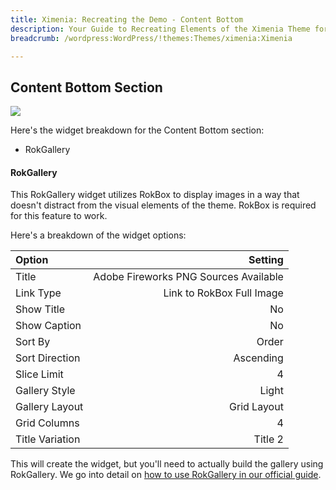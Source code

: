 ```yaml
---
title: Ximenia: Recreating the Demo - Content Bottom
description: Your Guide to Recreating Elements of the Ximenia Theme for WordPress
breadcrumb: /wordpress:WordPress/!themes:Themes/ximenia:Ximenia

---
```


Content Bottom Section
-----
![][demo1]

Here's the widget breakdown for the Content Bottom section:

* RokGallery

#### RokGallery
This RokGallery widget utilizes RokBox to display images in a way that doesn't distract from the visual elements of the theme. RokBox is required for this feature to work.

Here's a breakdown of the widget options: 

| Option          |                               Setting |  
| :-------------- | ------------------------------------: |  
| Title           | Adobe Fireworks PNG Sources Available |  
| Link Type       |             Link to RokBox Full Image |  
| Show Title      |                                    No |  
| Show Caption    |                                    No |  
| Sort By         |                                 Order |  
| Sort Direction  |                             Ascending |  
| Slice Limit     |                                     4 |  
| Gallery Style   |                                 Light |  
| Gallery Layout  |                           Grid Layout |  
| Grid Columns    |                                     4 |  
| Title Variation |                               Title 2 |  

This will create the widget, but you'll need to actually build the gallery using RokGallery. We go into detail on [how to use RokGallery in our official guide][rokgallery].

[demo1]: assets/demo_widget_11.jpeg
[rokgallery]: ../../plugins/rokgallery